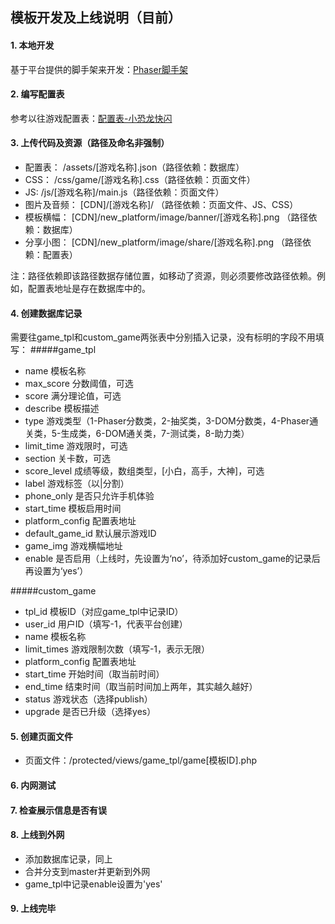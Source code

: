 ## 模板开发及上线说明（目前）
#### 1. 本地开发
基于平台提供的脚手架来开发：[Phaser脚手架](https://github.com/GuangZhouShanyouGame/Phaser-Example)

#### 2. 编写配置表
参考以往游戏配置表：[配置表-小恐龙快闪](https://github.com/GuangZhouShanyouGame/24haowan_front_game_tpl/blob/master/24haowan/assets/skip.json)

#### 3. 上传代码及资源（路径及命名非强制）
- 配置表： /assets/[游戏名称].json（路径依赖：数据库）
- CSS： /css/game/[游戏名称].css（路径依赖：页面文件）
- JS: /js/[游戏名称]/main.js（路径依赖：页面文件）
- 图片及音频： [CDN]/[游戏名称]/ （路径依赖：页面文件、JS、CSS）
- 模板横幅： [CDN]/new_platform/image/banner/[游戏名称].png （路径依赖：数据库）
- 分享小图： [CDN]/new_platform/image/share/[游戏名称].png （路径依赖：配置表）

注：路径依赖即该路径数据存储位置，如移动了资源，则必须要修改路径依赖。例如，配置表地址是存在数据库中的。

#### 4. 创建数据库记录
需要往game_tpl和custom_game两张表中分别插入记录，没有标明的字段不用填写：
#####game_tpl
- name 模板名称
- max_score 分数阈值，可选
- score 满分理论值，可选
- describe 模板描述
- type 游戏类型（1-Phaser分数类，2-抽奖类，3-DOM分数类，4-Phaser通关类，5-生成类，6-DOM通关类，7-测试类，8-助力类）
- limit_time 游戏限时，可选
- section 关卡数，可选
- score_level 成绩等级，数组类型，[小白，高手，大神]，可选
- label 游戏标签（以|分割）
- phone_only 是否只允许手机体验
- start_time 模板启用时间
- platform_config 配置表地址
- default_game_id 默认展示游戏ID
- game_img 游戏横幅地址
- enable 是否启用（上线时，先设置为‘no’，待添加好custom_game的记录后再设置为‘yes’）

#####custom_game
- tpl_id 模板ID（对应game_tpl中记录ID）
- user_id 用户ID（填写-1，代表平台创建）
- name 模板名称
- limit_times 游戏限制次数（填写-1，表示无限）
- platform_config 配置表地址
- start_time 开始时间（取当前时间）
- end_time 结束时间（取当前时间加上两年，其实越久越好）
- status 游戏状态（选择publish）
- upgrade 是否已升级（选择yes）

#### 5. 创建页面文件
- 页面文件：/protected/views/game_tpl/game[模板ID].php

#### 6. 内网测试
#### 7. 检查展示信息是否有误
#### 8. 上线到外网
- 添加数据库记录，同上
- 合并分支到master并更新到外网
- game_tpl中记录enable设置为'yes'
#### 9. 上线完毕
